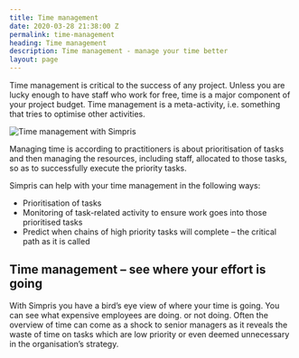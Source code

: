 ```yaml
---
title: Time management
date: 2020-03-28 21:38:00 Z
permalink: time-management
heading: Time management
description: Time management - manage your time better
layout: page
---
```


Time management is critical to the success of any project. Unless you are lucky enough to have staff who work for free, time is a major component of your project budget. Time management is a meta-activity, i.e. something that tries to optimise other activities.

![Time management with Simpris](https://res.cloudinary.com/goodlycode/image/upload/v1585434773/simpris/time-management-1966420_640.png)

Managing time is according to practitioners is about prioritisation of tasks and then managing the resources, including staff, allocated to those tasks, so as to successfully execute the priority tasks.

Simpris can help with your time management in the following ways:

* Prioritisation of tasks
* Monitoring of task-related activity to ensure work goes into those prioritised tasks
* Predict when chains of high priority tasks will complete – the critical path as it is called

## Time management – see where your effort is going

With Simpris you have a bird’s eye view of where your time is going. You can see what expensive employees are doing. or not doing. Often the overview of time can come as a shock to senior managers as it reveals the waste of time on tasks which are low priority or even deemed unnecessary in the organisation’s strategy.